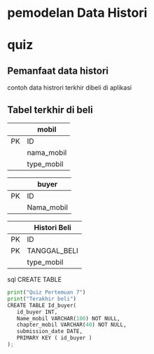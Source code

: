 # pemodelan Data Histori

# quiz
## Pemanfaat data histori 
contoh data histrori terkhir dibeli di aplikasi 
## Tabel terkhir di beli 
||mobil|
|---|---|
|PK|ID|
||nama_mobil|
||type_mobil|

||buyer|
|---|---|
|PK|ID|
||Nama_mobil|

||Histori Beli|
|---|---|
|PK|ID|
|PK|TANGGAL_BELI
||type_mobil|

sql
CREATE TABLE

```python
print("Quiz Pertemuan 7")
print("Terakhir beli")
CREATE TABLE Id_buyer(
   id_buyer INT,
   Name_mobil VARCHAR(100) NOT NULL,
   chapter_mobil VARCHAR(40) NOT NULL,
   submission_date DATE,
   PRIMARY KEY ( id_buyer )
);
